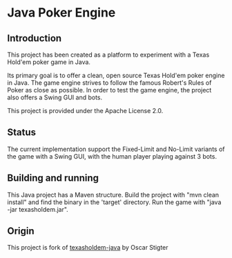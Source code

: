 Java Poker Engine
===================


Introduction
------------

This project has been created as a platform to experiment with a Texas Hold'em poker game in Java.

Its primary goal is to offer a clean, open source Texas Hold'em poker engine in Java. The game
engine strives to follow the famous Robert's Rules of Poker as close as possible. In order to test
the game engine, the project also offers a Swing GUI and bots.

This project is provided under the Apache License 2.0.


Status
------

The current implementation support the Fixed-Limit and No-Limit variants of the game with a Swing
GUI, with the human player playing against 3 bots.


Building and running
--------------------

This Java project has a Maven structure. Build the project with "mvn clean install" and find the
binary in the 'target' directory. Run the game with "java -jar texasholdem.jar".

Origin
------

This project is fork of [texasholdem-java](https://code.google.com/p/texasholdem-java/) by Oscar Stigter